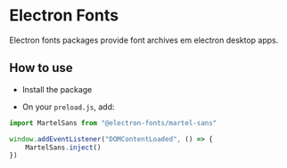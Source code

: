 # Electron Fonts

Electron fonts packages provide font archives em electron desktop apps.

## How to use

* Install the package

* On your `preload.js`, add:

```ts
import MartelSans from "@electron-fonts/martel-sans"

window.addEventListener("DOMContentLoaded", () => {
    MartelSans.inject()
})
```